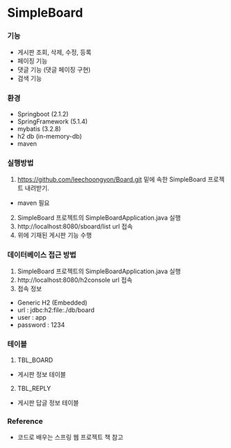 # SimpleBoard
### 기능
- 게시판 조회, 삭제, 수정, 등록
- 페이징 기능
- 댓글 기능 (댓글 페이징 구현)
- 검색 기능
### 환경
- Springboot (2.1.2)
- SpringFramework (5.1.4)
- mybatis (3.2.8)
- h2 db (in-memory-db)
- maven
### 실행방법
1. https://github.com/leechoongyon/Board.git 밑에 속한 SimpleBoard 프로젝트 내려받기.
- maven 필요 
2. SimpleBoard 프로젝트의 SimpleBoardApplication.java 실행
3. http://localhost:8080/sboard/list url 접속
4. 위에 기재된 게시판 기능 수행
### 데이터베이스 접근 방법
1. SimpleBoard 프로젝트의 SimpleBoardApplication.java 실행
2. http://localhost:8080/h2console url 접속
3. 접속 정보
- Generic H2 (Embedded)
- url : jdbc:h2:file:./db/board
- user : app
- password : 1234
### 테이블 
1. TBL_BOARD
- 게시판 정보 테이블
2. TBL_REPLY
- 게시판 답글 정보 테이블
### Reference
- 코드로 배우는 스프링 웹 프로젝트 책 참고
